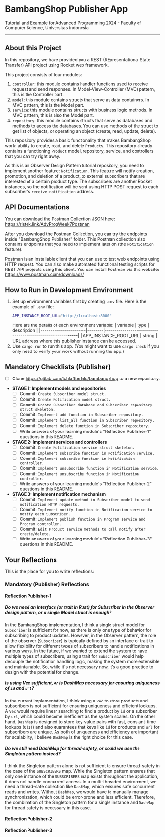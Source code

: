 # BambangShop Publisher App
Tutorial and Example for Advanced Programming 2024 - Faculty of Computer Science, Universitas Indonesia

---

## About this Project
In this repository, we have provided you a REST (REpresentational State Transfer) API project using Rocket web framework.

This project consists of four modules:
1.  `controller`: this module contains handler functions used to receive request and send responses.
    In Model-View-Controller (MVC) pattern, this is the Controller part.
2.  `model`: this module contains structs that serve as data containers.
    In MVC pattern, this is the Model part.
3.  `service`: this module contains structs with business logic methods.
    In MVC pattern, this is also the Model part.
4.  `repository`: this module contains structs that serve as databases and methods to access the databases.
    You can use methods of the struct to get list of objects, or operating an object (create, read, update, delete).

This repository provides a basic functionality that makes BambangShop work: ability to create, read, and delete `Product`s.
This repository already contains a functioning `Product` model, repository, service, and controllers that you can try right away.

As this is an Observer Design Pattern tutorial repository, you need to implement another feature: `Notification`.
This feature will notify creation, promotion, and deletion of a product, to external subscribers that are interested of a certain product type.
The subscribers are another Rocket instances, so the notification will be sent using HTTP POST request to each subscriber's `receive notification` address.

## API Documentations

You can download the Postman Collection JSON here: https://ristek.link/AdvProgWeek7Postman

After you download the Postman Collection, you can try the endpoints inside "BambangShop Publisher" folder.
This Postman collection also contains endpoints that you need to implement later on (the `Notification` feature).

Postman is an installable client that you can use to test web endpoints using HTTP request.
You can also make automated functional testing scripts for REST API projects using this client.
You can install Postman via this website: https://www.postman.com/downloads/

## How to Run in Development Environment
1.  Set up environment variables first by creating `.env` file.
    Here is the example of `.env` file:
    ```bash
    APP_INSTANCE_ROOT_URL="http://localhost:8000"
    ```
    Here are the details of each environment variable:
    | variable              | type   | description                                                |
    |-----------------------|--------|------------------------------------------------------------|
    | APP_INSTANCE_ROOT_URL | string | URL address where this publisher instance can be accessed. |
2.  Use `cargo run` to run this app.
    (You might want to use `cargo check` if you only need to verify your work without running the app.)

## Mandatory Checklists (Publisher)
-   [ ] Clone https://gitlab.com/ichlaffterlalu/bambangshop to a new repository.
-   **STAGE 1: Implement models and repositories**
    -   [ ] Commit: `Create Subscriber model struct.`
    -   [ ] Commit: `Create Notification model struct.`
    -   [ ] Commit: `Create Subscriber database and Subscriber repository struct skeleton.`
    -   [ ] Commit: `Implement add function in Subscriber repository.`
    -   [ ] Commit: `Implement list_all function in Subscriber repository.`
    -   [ ] Commit: `Implement delete function in Subscriber repository.`
    -   [ ] Write answers of your learning module's "Reflection Publisher-1" questions in this README.
-   **STAGE 2: Implement services and controllers**
    -   [ ] Commit: `Create Notification service struct skeleton.`
    -   [ ] Commit: `Implement subscribe function in Notification service.`
    -   [ ] Commit: `Implement subscribe function in Notification controller.`
    -   [ ] Commit: `Implement unsubscribe function in Notification service.`
    -   [ ] Commit: `Implement unsubscribe function in Notification controller.`
    -   [ ] Write answers of your learning module's "Reflection Publisher-2" questions in this README.
-   **STAGE 3: Implement notification mechanism**
    -   [ ] Commit: `Implement update method in Subscriber model to send notification HTTP requests.`
    -   [ ] Commit: `Implement notify function in Notification service to notify each Subscriber.`
    -   [ ] Commit: `Implement publish function in Program service and Program controller.`
    -   [ ] Commit: `Edit Product service methods to call notify after create/delete.`
    -   [ ] Write answers of your learning module's "Reflection Publisher-3" questions in this README.

## Your Reflections
This is the place for you to write reflections:

### Mandatory (Publisher) Reflections

#### Reflection Publisher-1
##### Do we need an interface (or trait in Rust) for Subscriber in the Observer design pattern, or a single Model struct is enough?
In the BambangShop implementation, I think a single struct model for `Subscriber` is sufficient for now, as there is only one type of behavior for subscribing to product updates. However, in the Observer pattern, the role of the observer (`Subscriber`) is typically defined by an interface or trait to allow flexibility for different types of subscribers to handle notifications in various ways. In the future, if we wanted to extend the system to have multiple types of subscribers, using a trait for `Subscriber` would help decouple the notification handling logic, making the system more extensible and maintainable. So, while it's not necessary now, it’s a good practice to design with the potential for change.

##### Is using Vec sufficient, or is DashMap necessary for ensuring uniqueness of `id` and `url`?
In the current implementation, I think using a `Vec` to store products and subscribers is not sufficient for ensuring uniqueness and efficient lookups. A `Vec` would require linear searching to find a product by `id` or a subscriber by `url`, which could become inefficient as the system scales. On the other hand, `DashMap` is designed to store key-value pairs with fast, constant-time lookups (`O(1)`) and also guarantees that keys like `id` for products and `url` for subscribers are unique. As both of uniqueness and efficiency are important for scalability, I believe `DashMap` is the right choice for this case.

##### Do we still need DashMap for thread-safety, or could we use the Singleton pattern instead?
I think the Singleton pattern alone is not sufficient to ensure thread-safety in the case of the `SUBSCRIBERS` map. While the Singleton pattern ensures that only one instance of the `SUBSCRIBERS` map exists throughout the application, it does not handle concurrent access. In a multi-threaded environment, we need a thread-safe collection like `DashMap`, which ensures safe concurrent reads and writes. Without `DashMap`, we would have to manually manage synchronization, which could be error-prone and less efficient. Therefore, the combination of the Singleton pattern for a single instance and `DashMap` for thread safety is necessary in this case.

#### Reflection Publisher-2

#### Reflection Publisher-3
